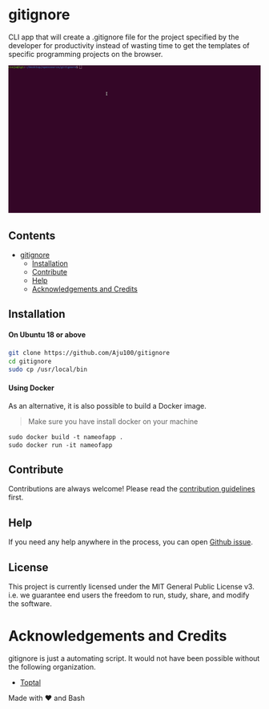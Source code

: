 # gitignore

CLI app that will create a .gitignore file for the project specified by the developer for productivity instead of wasting time to get the templates of specific programming projects on the browser.

<img src = "./gitignore.gif" width="600" alt="demo of gitignore creating ignore file of python project" />

## Contents

- [gitignore](#gitignore)
  - [Installation](##installatoin)
  - [Contribute](#contribute)
  - [Help](#help)
  - [Acknowledgements and Credits](#Acknowledgements-and-Credits)

## Installation

#### On Ubuntu 18 or above

```bash
git clone https://github.com/Aju100/gitignore
cd gitignore
sudo cp /usr/local/bin
```

#### Using Docker

As an alternative, it is also possible to build a Docker image.

> Make sure you have install docker on your machine

```
sudo docker build -t nameofapp .
sudo docker run -it nameofapp
```

## Contribute

Contributions are always welcome! Please read the [contribution guidelines](./CONTRIBUTING.md) first.

## Help

If you need any help anywhere in the process, you can open [Github issue](https://github.com/Aju100/gitignore/issues).

## License

This project is currently licensed under the MIT General Public License v3. i.e. we guarantee end users the freedom to run, study, share, and modify the software.

# Acknowledgements and Credits

gitignore is just a automating script. It would not have been possible without the following organization.

- [Toptal](https://www.toptal.com/developers/gitignore)

Made with ❤️ and Bash
